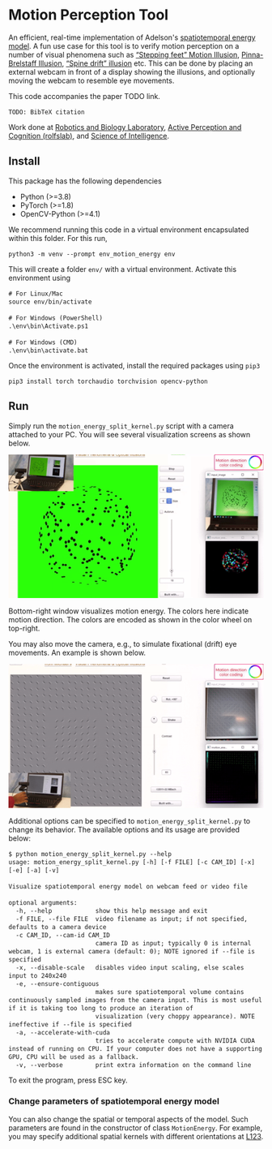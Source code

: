 # Motion Perception Tool

An efficient, real-time implementation of Adelson's [spatiotemporal energy model](https://pubmed.ncbi.nlm.nih.gov/3973762/). A fun use case for this tool is to verify motion perception on a number of visual phenomena such as [“Stepping feet” Motion Illusion](https://michaelbach.de/ot/mot-feetLin/index.html), [Pinna-Brelstaff Illusion](https://michaelbach.de/ot/mot-PinnaBrelstaff/index.html), [“Spine drift” illusion](https://michaelbach.de/ot/mot-spineDrift/index.html) etc. This can be done by placing an external webcam in front of a display showing the illusions, and optionally moving the webcam to resemble eye movements.

This code accompanies the paper TODO link.
```
TODO: BibTeX citation
```

Work done at [Robotics and Biology Laboratory](https://www.robotics.tu-berlin.de/menue/home/), [Active Perception and Cognition (rolfslab)](https://rolfslab.org/), and [Science of Intelligence](https://www.scienceofintelligence.de/).

## Install

This package has the following dependencies

- Python (>=3.8)
- PyTorch (>=1.8)
- OpenCV-Python (>=4.1)

We recommend running this code in a virtual environment encapsulated within this folder. For this run,

```
python3 -m venv --prompt env_motion_energy env
```
This will create a folder `env/` with a virtual environment. Activate this environment using
```
# For Linux/Mac
source env/bin/activate

# For Windows (PowerShell)
.\env\bin\Activate.ps1

# For Windows (CMD)
.\env\bin\activate.bat
```

Once the environment is activated, install the required packages using `pip3`

```
pip3 install torch torchaudio torchvision opencv-python
```

## Run

Simply run the `motion_energy_split_kernel.py` script with a camera attached to your PC. You will see several visualization screens as shown below. 

![Motion energy with static camera](docs/static_camera_animation.gif)

Bottom-right window visualizes motion energy. The colors here indicate motion direction. The colors are encoded as shown in the color wheel on top-right.

You may also move the camera, e.g., to simulate fixational (drift) eye movements. An example is shown below.

![Motion energy with moving camera](docs/moving_camera_animation.gif)

Additional options can be specified to `motion_energy_split_kernel.py` to change its behavior. The available options and its usage are provided below:
```
$ python motion_energy_split_kernel.py --help
usage: motion_energy_split_kernel.py [-h] [-f FILE] [-c CAM_ID] [-x] [-e] [-a] [-v]

Visualize spatiotemporal energy model on webcam feed or video file

optional arguments:
  -h, --help            show this help message and exit
  -f FILE, --file FILE  video filename as input; if not specified, defaults to a camera device
  -c CAM_ID, --cam-id CAM_ID
                        camera ID as input; typically 0 is internal webcam, 1 is external camera (default: 0); NOTE ignored if --file is specified
  -x, --disable-scale   disables video input scaling, else scales input to 240x240
  -e, --ensure-contiguous
                        makes sure spatiotemporal volume contains continuously sampled images from the camera input. This is most useful if it is taking too long to produce an iteration of
                        visualization (very choppy appearance). NOTE ineffective if --file is specified
  -a, --accelerate-with-cuda
                        tries to accelerate compute with NVIDIA CUDA instead of running on CPU. If your computer does not have a supporting GPU, CPU will be used as a fallback.
  -v, --verbose         print extra information on the command line
```

To exit the program, press ESC key.

### Change parameters of spatiotemporal energy model

You can also change the spatial or temporal aspects of the model. Such parameters are found in the constructor of class `MotionEnergy`. For example, you may specify additional spatial kernels with different orientations at [L123](motion_energy_split_kernel.py#L123).
